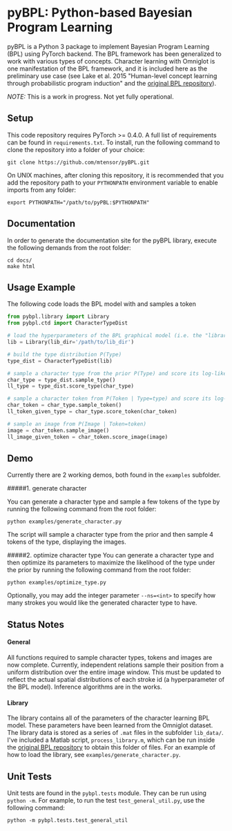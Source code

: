 # pyBPL: Python-based Bayesian Program Learning

pyBPL is a Python 3 package to implement Bayesian Program Learning (BPL)
using PyTorch backend. The BPL framework has been generalized to work with
various types of concepts. Character learning with Omniglot is one
manifestation of the BPL framework, and it is included here as the preliminary
use case (see Lake et al. 2015 "Human-level concept learning through
probabilistic program induction" and the [original BPL repository](https://github.com/brendenlake/BPL)).

*NOTE:* This is a work in progress. Not yet fully operational.



## Setup

This code repository requires PyTorch >= 0.4.0. A full list of requirements can
be found in `requirements.txt`. To install, run the following command to clone
the repository into a folder of your choice:
```
git clone https://github.com/mtensor/pyBPL.git
```
On UNIX machines, after cloning this repository, it is recommended that you
add the repository path to your `PYTHONPATH` environment variable to
enable imports from any folder:
```
export PYTHONPATH="/path/to/pyPBL:$PYTHONPATH"
```



## Documentation
In order to generate the documentation site for the pyBPL library, execute the
following demands from the root folder:
```
cd docs/
make html
```

## Usage Example

The following code loads the BPL model with and samples a token

```python
from pybpl.library import Library
from pybpl.ctd import CharacterTypeDist

# load the hyperparameters of the BPL graphical model (i.e. the "library")
lib = Library(lib_dir='/path/to/lib_dir')

# build the type distribution P(Type)
type_dist = CharacterTypeDist(lib)

# sample a character type from the prior P(Type) and score its log-likelihood
char_type = type_dist.sample_type()
ll_type = type_dist.score_type(char_type)

# sample a character token from P(Token | Type=type) and score its log-likelihood
char_token = char_type.sample_token()
ll_token_given_type = char_type.score_token(char_token)

# sample an image from P(Image | Token=token)
image = char_token.sample_image()
ll_image_given_token = char_token.score_image(image)

```

## Demo
Currently there are 2 working demos, both found in the `examples` subfolder.

#####1. generate character

You can generate a character type and sample a few tokens of the type by
running the following command from the root folder:
```
python examples/generate_character.py
```
The script will sample a character type from the prior and then sample 4 tokens
of the type, displaying the images.

#####2. optimize character type
You can generate a character type and then optimize its parameters to maximize
the likelihood of the type under the prior by running the following
command from the root folder:
```
python examples/optimize_type.py
```
Optionally, you may add the integer parameter `--ns=<int>` to specify how many
strokes you would like the generated character type to have.



## Status Notes

#### General

All functions required to sample character types, tokens and images are now
complete. Currently, independent relations sample their position from a uniform distribution over the entire image window. This must be updated to reflect the actual spatial distributions of each stroke id (a hyperparameter of the BPL model). Inference algorithms are in the works. 

#### Library

The library contains all of the parameters of the character learning BPL
model. These parameters have been learned from the Omniglot dataset. 
The library data is stored as a 
series of `.mat` files in the subfolder `lib_data/`. 
I've included a Matlab script, `process_library.m`, which can be
run inside the [original BPL repository](https://github.com/brendenlake/BPL) to 
obtain this folder of files. For an example of how to load the library, see
`examples/generate_character.py`.


## Unit Tests
Unit tests are found in the `pybpl.tests` module. They can be run using
`python -m`. For example, to run the test `test_general_util.py`, use the
following command:
```
python -m pybpl.tests.test_general_util
```